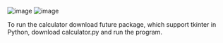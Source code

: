 ![image](https://user-images.githubusercontent.com/90781795/222981002-96377d53-4067-4643-a77d-e6192af81620.png)
![image](https://user-images.githubusercontent.com/90781795/227807166-9e722a5d-6bd2-4100-9911-356018248464.png)

To run the calculator download future package, which support tkinter in Python, download calculator.py and run the program.
